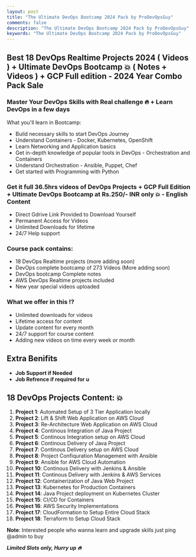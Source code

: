 ```yaml
---
layout: post
title: "The Ultimate DevOps Bootcamp 2024 Pack by ProDevOpsGuy"
comments: false
description: "The Ultimate DevOps Bootcamp 2024 Pack by ProDevOpsGuy"
keywords: "The Ultimate DevOps Bootcamp 2024 Pack by ProDevOpsGuy"
---
```


## Best 18 DevOps Realtime Projects 2024 ( Videos ) + Ultimate DevOps Bootcamp 💥 ( Notes + Videos ) + GCP Full edition - 2024 Year Combo Pack Sale 

### Master Your DevOps Skills with Real challenge 🔥 + Learn DevOps in a few days 

What you'll learn in Bootcamp:
* Build necessary skills to start DevOps Journey 
* Understand Containers - Docker, Kubernetes, OpenShift
* Learn Networking and Application basics
* Get in-depth knowledge of popular tools in DevOps - Orchestration and Containers
* Understand Orchestration - Ansible, Puppet, Chef
* Get started with Programming with Python

### Get it full 36.5hrs videos of DevOps Projects + GCP Full Edition + Ultimate DevOps Bootcamp at Rs.250/- INR only 💥 - English Content
* Direct Gdrive Link Provided to Download Yourself
* Permanent Access for Videos
* Unlimited Downloads for lifetime 
* 24/7 Help support

### Course pack contains: 
* 18 DevOps Realtime projects (more adding soon)
* DevOps complete bootcamp of 273 Videos (More adding soon)
* DevOps bootcamp Complete notes
* AWS DevOps Realtime projects included
* New year special videos uploaded

### What we offer in this !? 
* Unlimited downloads for videos
* Lifetime access for content
* Update content for every month
* 24/7 support for course content
* Adding new videos on time every week or month

## Extra Benifits
* **Job Support if Needed**
* **Job Refrence if required for u**

## 18 DevOps Projects Content: 💥

1. **Project 1**: Automated Setup of 3 Tier Application locally
2. **Project 2**: Lift & Shift Web Application on AWS Cloud
3. **Project 3**: Re-Architecture Web Application on AWS Cloud
4. **Project 4**: Continous Integration of Java Project
5. **Project 5**: Continous Integration setup on AWS Cloud
6. **Project 6**: Continous Delivery of Java Project
7. **Project 7**: Continous Delivery setup on AWS Cloud
8. **Project 8**: Project Confiquration Management with Ansible
9. **Project 9**: Ansible for AWS Cloud Automation
10. **Project 10**: Continous Delivery with Jenkins & Ansible
11. **Project 11**: Continous Delivery with Jenkins & AWS Services
12. **Project 12**: Containerization of Java Web Project
13. **Project 13**: Kubernetes for Production Containers
14. **Project 14**: Java Project deployment on Kubernetes Cluster
15. **Project 15**: CI/CD for Containers
16. **Project 16**: AWS Security Implementations
17. **Project 17**: CloudFormation to Setup Entire Cloud Stack
18. **Project 18**: Terraform to Setup Cloud Stack

**Note**: Interested people who wanna learn and upgrade skills  just ping @admin to buy

***Limited Slots only, Hurry up 🔥***
